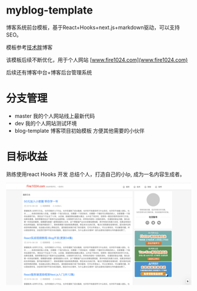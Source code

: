 # myblog-template
博客系统前台模板，基于React+Hooks+next.js+markdown驱动，可以支持SEO。

模板参考[技术胖](www.jspang.com)博客

该模板后续不断优化，用于个人网站 [www.fire1024.com](www.fire1024.com)

后续还有博客中台+博客后台管理系统

# 分支管理

- master 我的个人网站线上最新代码
- dev 我的个人网站测试环境
- blog-template 博客项目初始模板 方便其他需要的小伙伴

# 目标收益

熟练使用react Hooks 开发
总结个人，打造自己的小Ip, 成为一名内容生成者。

![avatar](/static/images/blog-template.png)

